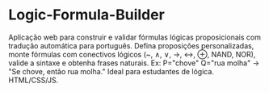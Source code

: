 # Logic-Formula-Builder
Aplicação web para construir e validar fórmulas lógicas proposicionais com tradução automática para português. Defina proposições personalizadas, monte fórmulas com conectivos lógicos (~, ∧, ∨, →, ↔, ⊕, NAND, NOR), valide a sintaxe e obtenha frases naturais. Ex: P="chove" Q="rua molha" → "Se chove, então rua molha." Ideal para estudantes de lógica. HTML/CSS/JS.
